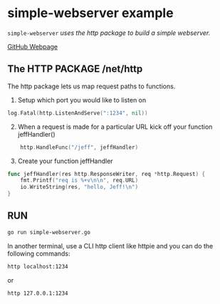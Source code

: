 # simple-webserver example

`simple-webserver` _uses the http package to build a simple webserver._

[GitHub Webpage](https://jeffdecola.github.io/my-go-examples/)

## The HTTP PACKAGE /net/http

The http package lets us map request paths to functions.

1. Setup which port you would like to listen on

```go
log.Fatal(http.ListenAndServe(":1234", nil))
```

2. When a request is made for a particular URL kick off your function jeffHandler()

```go
	http.HandleFunc("/jeff", jeffHandler)
```

3. Create your function jeffHandler

```go
func jeffHandler(res http.ResponseWriter, req *http.Request) {
	fmt.Printf("req is %+v\n\n", req.URL)
	io.WriteString(res, "hello, Jeff!\n")
}
```

## RUN

```bash
go run simple-webserver.go
```

In another terminal, use a CLI http client like httpie and you can do the
following commands:

```bash
http localhost:1234
```

or

```bash
http 127.0.0.1:1234
```